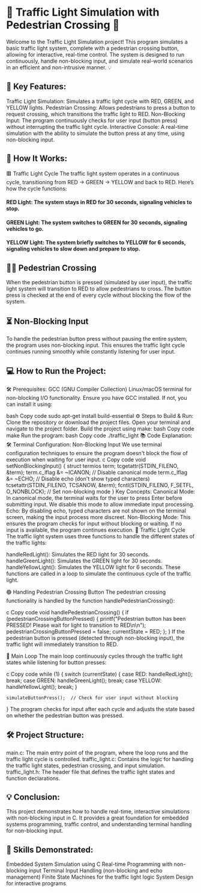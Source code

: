 # 🚦 Traffic Light Simulation with Pedestrian Crossing 🚦

Welcome to the Traffic Light Simulation project! This program simulates a basic traffic light system, complete with a pedestrian crossing button, allowing for interactive, real-time control. The system is designed to run continuously, handle non-blocking input, and simulate real-world scenarios in an efficient and non-intrusive manner. 💡

## 🌟 Key Features:

Traffic Light Simulation: Simulates a traffic light cycle with RED, GREEN, and YELLOW lights.
Pedestrian Crossing: Allows pedestrians to press a button to request crossing, which transitions the traffic light to RED.
Non-Blocking Input: The program continuously checks for user input (button press) without interrupting the traffic light cycle.
Interactive Console: A real-time simulation with the ability to simulate the button press at any time, using non-blocking input.

## 🚀 How It Works:

🟥 Traffic Light Cycle
The traffic light system operates in a continuous cycle, transitioning from RED → GREEN → YELLOW and back to RED. Here’s how the cycle functions:

#### RED Light: The system stays in RED for 30 seconds, signaling vehicles to stop.

#### GREEN Light: The system switches to GREEN for 30 seconds, signaling vehicles to go.

#### YELLOW Light: The system briefly switches to YELLOW for 6 seconds, signaling vehicles to slow down and prepare to stop.

## 🚶‍♂️ Pedestrian Crossing

When the pedestrian button is pressed (simulated by user input), the traffic light system will transition to RED to allow pedestrians to cross. The button press is checked at the end of every cycle without blocking the flow of the system.

## ⏳ Non-Blocking Input

To handle the pedestrian button press without pausing the entire system, the program uses non-blocking input. This ensures the traffic light cycle continues running smoothly while constantly listening for user input.

## 💻 How to Run the Project:

🛠 Prerequisites:
GCC (GNU Compiler Collection)
Linux/macOS terminal for non-blocking I/O functionality.
Ensure you have GCC installed. If not, you can install it using:

bash
Copy code
sudo apt-get install build-essential
⚙️ Steps to Build & Run:
Clone the repository or download the project files.
Open your terminal and navigate to the project folder.
Build the project using make:
bash
Copy code
make
Run the program:
bash
Copy code
./traffic_light
📚 Code Explanation:
🛠 Terminal Configuration: Non-Blocking Input
We use terminal configuration techniques to ensure the program doesn't block the flow of execution when waiting for user input.
c
Copy code
void setNonBlockingInput()
{
struct termios term;
tcgetattr(STDIN_FILENO, &term);
term.c_lflag &= ~ICANON; // Disable canonical mode
term.c_lflag &= ~ECHO; // Disable echo (don't show typed characters)
tcsetattr(STDIN_FILENO, TCSANOW, &term);
fcntl(STDIN_FILENO, F_SETFL, O_NONBLOCK); // Set non-blocking mode
}
Key Concepts:
Canonical Mode: In canonical mode, the terminal waits for the user to press Enter before submitting input. We disable this mode to allow immediate input processing.
Echo: By disabling echo, typed characters are not shown on the terminal screen, making the input process more discreet.
Non-Blocking Mode: This ensures the program checks for input without blocking or waiting. If no input is available, the program continues execution.
🚦 Traffic Light Cycle
The traffic light system uses three functions to handle the different states of the traffic lights:

handleRedLight(): Simulates the RED light for 30 seconds.
handleGreenLight(): Simulates the GREEN light for 30 seconds.
handleYellowLight(): Simulates the YELLOW light for 6 seconds.
These functions are called in a loop to simulate the continuous cycle of the traffic light.

🟢 Handling Pedestrian Crossing Button
The pedestrian crossing functionality is handled by the function handlePedestrianCrossing():

c
Copy code
void handlePedestrianCrossing()
{
if (pedestrianCrossingButtonPressed)
{
printf("Pedestrian button has been PRESSED! Please wait for light to transition to RED\n\n");
pedestrianCrossingButtonPressed = false;
currentState = RED;
};
}
If the pedestrian button is pressed (detected through non-blocking input), the traffic light will immediately transition to RED.

🔄 Main Loop
The main loop continuously cycles through the traffic light states while listening for button presses:

c
Copy code
while (1)
{
switch (currentState)
{
case RED:
handleRedLight();
break;
case GREEN:
handleGreenLight();
break;
case YELLOW:
handleYellowLight();
break;
}

    simulateButtonPress();  // Check for user input without blocking

}
The program checks for input after each cycle and adjusts the state based on whether the pedestrian button was pressed.

## 🛠 Project Structure:

main.c: The main entry point of the program, where the loop runs and the traffic light cycle is controlled.
traffic_light.c: Contains the logic for handling the traffic light states, pedestrian crossing, and input simulation.
traffic_light.h: The header file that defines the traffic light states and function declarations.

## 💡 Conclusion:

This project demonstrates how to handle real-time, interactive simulations with non-blocking input in C. It provides a great foundation for embedded systems programming, traffic control, and understanding terminal handling for non-blocking input.

## 🤖 Skills Demonstrated:

Embedded System Simulation using C
Real-time Programming with non-blocking input
Terminal Input Handling (non-blocking and echo management)
Finite State Machines for the traffic light logic
System Design for interactive programs
